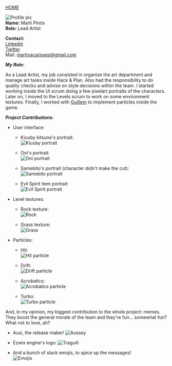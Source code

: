 [HOME](index.md)
    

![Profile pic](http://i.imgur.com/qQoSRQ1.png)         
**Name:** Martí Pinós     
**Role:** Lead Artist    


**Contact:**     
[Linkedin](https://www.linkedin.com/in/mart%C3%AD-pin%C3%B3s-melo-854a93a3/)    
[Twitter](https://twitter.com/BeardyMan13)    
Mail: martivacarisses@gmail.com    
    
    
**_My Role:_**   

As a Lead Artist, my job consisted in organize the art department and manage art tasks inside Hack & Plan. Also had the responsibility to do quality checks and advise on style decisions within the team.
I started working inside the UI scrum doing a few pixelart portraits of the characters. Later on, I moved to the Levels scrum to work on some environment textures. Finally, I worked with [Guillem](gtravila.md) to implement particles inside the game.
   
   
       
**_Project Contributions:_**

- User interface:
  - Kiuuby kitsune's portrait:  
  ![Kiuuby portrait](http://i.imgur.com/1tgbkql.png)
 
  - Oni's portrait:  
  ![Oni portrait](http://i.imgur.com/GF2htna.png)
  
   - Samebito's portrait (character didn't make the cut):  
  ![Samebito portrait](http://i.imgur.com/JpOa7EI.gif)
  
   - Evil Spirit item portrait:  
  ![Evil Spirit portrait](http://i.imgur.com/Jakl3iJ.png)
  
- Level textures:  
  - Rock texture:  
  ![Rock](http://i.imgur.com/QIbe0vO.png)
  
  - Grass texture:  
  ![Grass](http://i.imgur.com/hqtoMvi.png)
  
- Particles:
  - Hit:  
  ![Hit particle](http://i.imgur.com/qTOtFOz.gif)
  
  - Drift:  
  ![Drift particle](http://i.imgur.com/jcYBzVq.gif)
  
   - Acrobatics:  
  ![Acrobatics particle](http://i.imgur.com/EwpB5Av.gif)

   - Turbo:  
  ![Turbo particle](http://i.imgur.com/guQHqZW.gif)


And, in my opinion, my biggest contribution to the whole project: memes.  
They boost the general morale of the team and they're fun... somewhat fun? What not to love, ah?

- Ausi, the release maker!
![Aussey](http://i.imgur.com/E9P2Agm.png)

- Ezwix engine's logo:
![Traguill](http://i.imgur.com/ktUf4RG.png)

- And a bunch of slack emojis, to spice up the messages!  
![Emojis](http://i.imgur.com/egnhbcy.png?1)
